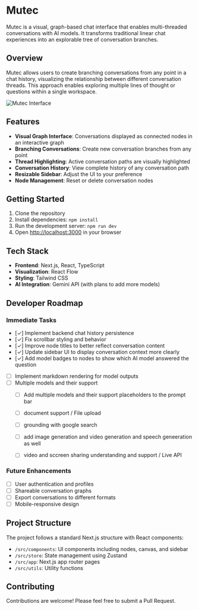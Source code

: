 # Mutec

Mutec is a visual, graph-based chat interface that enables multi-threaded conversations with AI models. It transforms traditional linear chat experiences into an explorable tree of conversation branches.

## Overview

Mutec allows users to create branching conversations from any point in a chat history, visualizing the relationship between different conversation threads. This approach enables exploring multiple lines of thought or questions within a single workspace.

![Mutec Interface](https://placeholder-for-screenshot.png)

## Features

- **Visual Graph Interface**: Conversations displayed as connected nodes in an interactive graph
- **Branching Conversations**: Create new conversation branches from any point
- **Thread Highlighting**: Active conversation paths are visually highlighted
- **Conversation History**: View complete history of any conversation path
- **Resizable Sidebar**: Adjust the UI to your preference
- **Node Management**: Reset or delete conversation nodes

## Getting Started

1. Clone the repository
2. Install dependencies: `npm install`
3. Run the development server: `npm run dev`
4. Open [http://localhost:3000](http://localhost:3000) in your browser

## Tech Stack

- **Frontend**: Next.js, React, TypeScript
- **Visualization**: React Flow
- **Styling**: Tailwind CSS
- **AI Integration**: Gemini API (with plans to add more models)

## Developer Roadmap

### Immediate Tasks

- [✓] Implement backend chat history persistence
- [✓] Fix scrollbar styling and behavior
- [✓] Improve node titles to better reflect conversation content
- [✓] Update sidebar UI to display conversation context more clearly
- [✓] Add model badges to nodes to show which AI model answered the question
- [ ] Implement markdown rendering for model outputs
- [ ] Multiple models and their support 
    - [ ] Add multiple models and their support placeholders to the prompt bar
    - [ ] document support / File upload
    - [ ] grounding with google search
    - [ ] add image generation and video generation and speech geneeration as well
    - [ ] video and sccreen sharing understanding and support / Live API


### Future Enhancements

- [ ] User authentication and profiles
- [ ] Shareable conversation graphs
- [ ] Export conversations to different formats
- [ ] Mobile-responsive design

## Project Structure

The project follows a standard Next.js structure with React components:

- `/src/components`: UI components including nodes, canvas, and sidebar
- `/src/store`: State management using Zustand
- `/src/app`: Next.js app router pages
- `/src/utils`: Utility functions

## Contributing

Contributions are welcome! Please feel free to submit a Pull Request.